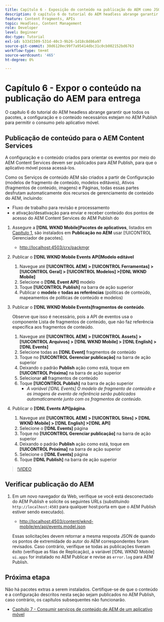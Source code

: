 ```yaml
---
title: Capítulo 6 - Exposição do conteúdo na publicação do AEM como JSON - Content Services
description: O capítulo 6 do tutorial do AEM headless abrange garantir que todos os pacotes, a configuração e o conteúdo necessários estejam no AEM Publish para permitir o consumo do aplicativo móvel.
feature: Content Fragments, APIs
topic: Headless, Content Management
role: Developer
level: Beginner
doc-type: Tutorial
exl-id: b33d1509-531d-40c3-9b26-1d18c8d86a97
source-git-commit: 30d6120ec99f7a95414dbc31c0cb002152bd6763
workflow-type: tm+mt
source-wordcount: '465'
ht-degree: 0%

---
```


# Capítulo 6 - Expor o conteúdo na publicação do AEM para entrega

O capítulo 6 do tutorial do AEM headless abrange garantir que todos os pacotes, a configuração e o conteúdo necessários estejam no AEM Publish para permitir o consumo pelo aplicativo móvel.

## Publicação de conteúdo para o AEM Content Services

A configuração e o conteúdo criados para orientar os eventos por meio do AEM Content Services devem ser publicados para AEM Publish, para que o aplicativo móvel possa acessá-los.

Como os Serviços de conteúdo AEM são criados a partir de Configuração (modelos de fragmento de conteúdo, modelos editáveis), Ativos (fragmentos de conteúdo, imagens) e Páginas, todas essas partes desfrutam automaticamente dos recursos de gerenciamento de conteúdo do AEM, incluindo:

* Fluxo de trabalho para revisão e processamento
* e ativação/desativação para enviar e receber conteúdo dos pontos de acesso do AEM Content Services do AEM Publish do

1. Assegure a **[!DNL WKND Mobile]Pacotes de aplicativos**, listados em [Capítulo 1](./chapter-1.md#wknd-mobile-application-packages), são instalados em **Publicação no AEM** usar [!UICONTROL Gerenciador de pacotes].
   * [http://localhost:4503/crx/packmgr](http://localhost:4503/crx/packmgr)

1. Publicar o **[!DNL WKND Mobile Events API]Modelo editável**
   1. Navegue até **[!UICONTROL AEM] > [!UICONTROL Ferramentas] > [!UICONTROL Geral] > [!UICONTROL Modelos] >[!DNL WKND Mobile]**
   1. Selecione o **[!DNL Event API]** modelo
   1. Toque **[!UICONTROL Publish]** na barra de ação superior
   1. Publicar o **modelo** e **todas as referências** (políticas de conteúdo, mapeamentos de políticas de conteúdo e modelos)

1. Publicar o **[!DNL WKND Mobile Events]fragmentos de conteúdo**.

   Observe que isso é necessário, pois a API de eventos usa o componente Lista de fragmentos de conteúdo, que não faz referência específica aos fragmentos de conteúdo.

   1. Navegue até **[!UICONTROL AEM] > [!UICONTROL Assets] > [!UICONTROL Arquivos] > [!DNL WKND Mobile] > [!DNL English] >[!DNL Events]**
   1. Selecione todas as **[!DNL Event]** fragmentos de conteúdo
   1. Toque no **[!UICONTROL Gerenciar publicação]** na barra de ação superior
   1. Deixando o padrão **Publish** ação como está, toque em **[!UICONTROL Próxima]** na barra de ação superior
   1. Selecionar **all** fragmentos de conteúdo
   1. Toque **[!UICONTROL Publish]** na barra de ação superior
      * *A variável [!DNL Events] O modelo de fragmento de conteúdo e as imagens de evento de referência serão publicados automaticamente junto com os fragmentos de conteúdo.*

1. Publicar o **[!DNL Events API]página**.
   1. Navegue até **[!UICONTROL AEM] > [!UICONTROL Sites] > [!DNL WKND Mobile] > [!DNL English] >[!DNL API]**
   1. Selecione o **[!DNL Events]** página
   1. Toque no **[!UICONTROL Gerenciar publicação]** na barra de ação superior
   1. Deixando o padrão **Publish** ação como está, toque em **[!UICONTROL Próxima]** na barra de ação superior
   1. Selecione o **[!DNL Events]** página
   1. Toque **[!DNL Publish]** na barra de ação superior

>[!VIDEO](https://video.tv.adobe.com/v/28343?quality=12&learn=on)

## Verificar publicação do AEM

1. Em um novo navegador da Web, verifique se você está desconectado do AEM Publish e solicite os seguintes URLs (substituindo `http://localhost:4503` para qualquer host:porta em que o AEM Publish estiver sendo executado).

   * [http://localhost:4503/content/wknd-mobile/en/api/events.model.json](http://localhost:4503/content/wknd-mobile/en/api/events.model.tidy.json)

   Essas solicitações devem retornar a mesma resposta JSON de quando os pontos de extremidade do autor do AEM correspondentes foram revisados. Caso contrário, verifique se todas as publicações tiveram êxito (verifique as filas de Replicação), a variável [!DNL WKND Mobile] `ui.apps` for instalado no AEM Publicar e revise as `error.log` para AEM Publish.

## Próxima etapa

Não há pacotes extras a serem instalados. Certifique-se de que o conteúdo e a configuração descritos nesta seção sejam publicados no AEM Publish, caso contrário, os capítulos subsequentes não funcionarão.

* [Capítulo 7 - Consumir serviços de conteúdo de AEM de um aplicativo móvel](./chapter-7.md)
